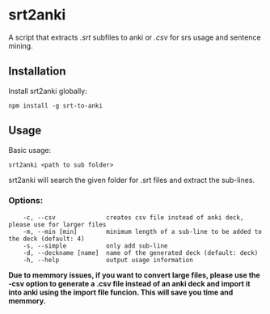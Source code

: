# srt2anki
A script that extracts *.srt* subfiles to anki or *.csv* for srs usage and sentence mining.

## Installation

Install srt2anki globally:

```shell
npm install -g srt-to-anki 
```


## Usage

Basic usage:
```shell
srt2anki <path to sub folder>
```
srt2anki will search the given folder for .srt files and extract the sub-lines.
### Options:
```shell
    -c, --csv              creates csv file instead of anki deck, please use for larger files
    -m, --min [min]        minimum length of a sub-line to be added to the deck (default: 4)
    -s, --simple           only add sub-line
    -d, --deckname [name]  name of the generated deck (default: deck)
    -h, --help             output usage information
```
**Due to memmory issues, if you want to convert large files, please use the -csv option to generate a .csv file instead of an anki deck and import it into anki using the import file funcion. This will save you time and memmory.**



